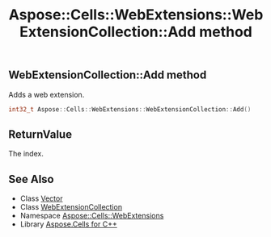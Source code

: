 ﻿---
title: Aspose::Cells::WebExtensions::WebExtensionCollection::Add method
linktitle: Add
second_title: Aspose.Cells for C++ API Reference
description: 'Aspose::Cells::WebExtensions::WebExtensionCollection::Add method. Adds a web extension in C++.'
type: docs
weight: 700
url: /cpp/aspose.cells.webextensions/webextensioncollection/add/
---
## WebExtensionCollection::Add method


Adds a web extension.

```cpp
int32_t Aspose::Cells::WebExtensions::WebExtensionCollection::Add()
```


## ReturnValue

The index.

## See Also

* Class [Vector](../../../aspose.cells/vector/)
* Class [WebExtensionCollection](../)
* Namespace [Aspose::Cells::WebExtensions](../../)
* Library [Aspose.Cells for C++](../../../)
